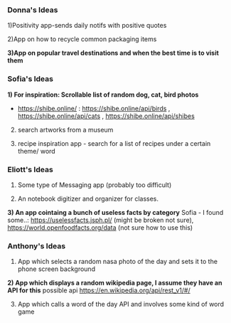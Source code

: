 ### Donna's Ideas
1)Positivity app-sends daily notifs with positive quotes

2)App on how to recycle common packaging items

**3)App on popular travel destinations and when the best time is to visit them**




### Sofia's Ideas
**1) For inspiration: Scrollable list of random dog, cat, bird photos**
* https://shibe.online/  : https://shibe.online/api/birds , https://shibe.online/api/cats , https://shibe.online/api/shibes

2) search artworks from a museum

3) recipe inspiration app - search for a list of recipes under a certain theme/ word




### Eliott's Ideas
1) Some type of Messaging app (probably too difficult)

2) An notebook digitizer and organizer for classes.

**3) An app cointaing a bunch of useless facts by category**
Sofia - I found some..: https://uselessfacts.jsph.pl/ (might be broken not sure), https://world.openfoodfacts.org/data (not sure how to use this)


### Anthony's Ideas
1) App which selects a random nasa photo of the day and sets it to the phone screen background

**2) App which displays a random wikipedia page, I assume they have an API for this**
possible api https://en.wikipedia.org/api/rest_v1/#/

3) App which calls a word of the day API and involves some kind of word game

